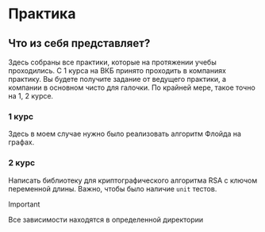 # Практика

## Что из себя представляет? 

Здесь собраны все практики, которые на протяжении учебы проходились. С 1 курса на ВКБ принято проходить в компаниях практику. 
Вы будете получите задание от ведущего практики, а компании в основном чисто для галочки.
По крайней мере, такое точно на 1, 2 курсе. 

### 1 курс

Здесь в моем случае нужно было реализовать алгоритм Флойда на графах. 

### 2 курс

Написать библиотеку для криптографического алгоритма RSA с ключом переменной длины. 
Важно, чтобы было наличие `unit` тестов. 

> [!IMPORTANT]
> Все зависимости находятся в определенной директории